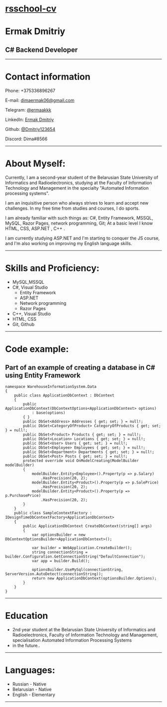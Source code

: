 # [rsschool-cv](https://app.rs.school/)

# Ermak Dmitriy

## C# Backend Developer

---

# Contact information

Phone: +375336896267

E-mail: dimaermak06@gmail.com

Telegram: [@ermaakkk](https://t.me/ermaakkk "клик")

LinkedIn: [Ermak Dmitriy](https://www.linkedin.com/in/ermakdmitriy/ "всегда рад новым знакомствам)")

Github: [@Dmitriy123654](https://github.com/Dmitriy123654 "можешь глянуть чем я там занимаюсь")

Discord: Dima#8566

---

# About Myself:

Currently, I am a second-year student of the Belarusian State University of Informatics and Radioelectronics, studying at the Faculty of Information Technology and Management in the specialty "Automated Information processing systems".

I am an inquisitive person who always strives to learn and accept new challenges. In my free time from studies and courses, I do sports.

I am already familiar with such things as: C#, Entity Framework, MSSQL, MySQL, Razor Pages, network programming, Git; Аt a basic level I know HTML, CSS, ASP.NET , C++ .

I am currently studying ASP.NET and I'm starting to conquer the JS course, and I'm also working on improving my English language skills.

---

# Skills and Proficiency:

- MySQL,MSSQL
- C#, Visual Studio
  - Entity Framework
  - ASP.NET
  - Network programming
  - Razor Pages
- C++, Visual Studio
- HTML, CSS
- Git, Github

---

# Code example:

## Part of an example of creating a database in C# using Entity Framework

```
namespace WarehouseInformationSystem.Data
{
    public class ApplicationDbContext : DbContext
    {
        public ApplicationDbContext(DbContextOptions<ApplicationDbContext> options)
            : base(options)
        { }
        public DbSet<Address> Addresses { get; set; } = null!;
        public DbSet<CategoryOfProduct> CategoryOfProducts { get; set; } = null!;
        public DbSet<Product> Products { get; set; } = null!;
        public DbSet<Location> Locations { get; set; } = null!;
        public DbSet<User> Users { get; set; } = null!;
        public DbSet<Employee> Employees { get; set; } = null!;
        public DbSet<Department> Departments { get; set; } = null!;
        public DbSet<Post> Posts { get; set; } = null!;
        protected override void OnModelCreating(ModelBuilder modelBuilder)
        {
            modelBuilder.Entity<Employee>().Property(p => p.Salary)
                .HasPrecision(20, 2);
            modelBuilder.Entity<Product>().Property(p => p.SalePrice)
                .HasPrecision(20, 2);
            modelBuilder.Entity<Product>().Property(p => p.PurchasePrice)
                .HasPrecision(20, 2);
        }
    }
    public class SampleContextFactory : IDesignTimeDbContextFactory<ApplicationDbContext>
    {
        public ApplicationDbContext CreateDbContext(string[] args)
        {
            var optionsBuilder = new DbContextOptionsBuilder<ApplicationDbContext>();

            var builder = WebApplication.CreateBuilder();
            string connectionString = builder.Configuration.GetConnectionString("DefaultConnection");
            var app = builder.Build();

            optionsBuilder.UseMySql(connectionString, ServerVersion.AutoDetect(connectionString));
            return new ApplicationDbContext(optionsBuilder.Options);
        }
    }
}
```

---

# Education

- 2nd year student at the Belarusian State University of Informatics and Radioelectronics, Faculty of Information Technology and Management, specialisation Automated Information Processing Systems
- in the future..

---

# Languages:

- Russian - Native
- Belarusian - Native
- English - Elementary

---
